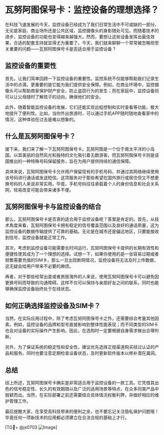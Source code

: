 # 瓦努阿图保号卡：监控设备的理想选择？

在科技飞速发展的今天，监控设备已经成为了我们日常生活中不可或缺的一部分。无论是家庭、商业场所还是公共区域，监控摄像头的身影随处可见。而随着技术的进步，监控设备的功能也变得越来越强大。然而，要想让这些设备发挥出最佳效果，合适的配套支持就显得尤为重要了。今天，我们就来聊聊一个常常被忽略但至关重要的问题——瓦努阿图保号卡是否适合用于监控设备？

## 监控设备的重要性

首先，让我们简单回顾一下监控设备的重要性。监控系统不仅能够帮助我们记录生活中的点滴，更重要的是它能为我们提供安全保障。例如，在商业环境中，监控摄像头可以帮助商家保护财产安全，防止盗窃行为的发生；而在家庭中，监控设备则可以让父母随时了解孩子的动向，确保他们的安全。

此外，随着智能监控设备的发展，它们还能实现远程控制和实时查看等功能，极大地提升了便利性。比如，当你外出旅游时，可以通过手机APP随时随地查看家中的情况，这种体验在过去是难以想象的。

## 什么是瓦努阿图保号卡？

接下来，我们来了解一下瓦努阿图保号卡。瓦努阿图是一个位于南太平洋的小岛国，以其美丽的自然风光和独特的文化吸引着无数游客。而瓦努阿图保号卡则是该国推出的一种特殊号码保留服务，旨在为用户提供持续的通信保障。

具体来说，瓦努阿图保号卡允许用户保留现有的手机号码，并通过其网络继续使用该号码进行通话或发送短信。这项服务对于那些希望在国外旅行或居住但又不想更换号码的人来说非常实用。毕竟，手机号码往往承载着个人的身份信息和社会关系网，轻易改变可能会带来诸多不便。

## 瓦努阿图保号卡与监控设备的结合

那么，瓦努阿图保号卡是否真的适合用于监控设备呢？答案是肯定的。首先，从技术角度来看，瓦努阿图保号卡拥有稳定的信号覆盖范围以及良好的通话质量，这为监控设备的数据传输提供了可靠的基础。无论是在城市还是偏远地区，只要能接收到信号，监控设备就能正常工作。

其次，考虑到监控设备可能需要长时间运行，瓦努阿图保号卡提供的长期有效性和便捷性使其成为了一个理想的选择。试想一下，如果你使用的是一张容易过期或者频繁需要充值的SIM卡，那么一旦出现断网情况，监控设备将无法及时上传数据，这无疑会给用户带来不必要的麻烦。

再者，对于那些经常出差或者旅居海外的人来说，使用瓦努阿图保号卡可以避免因更换号码而导致的沟通障碍。这样不仅可以保持与亲朋好友之间的联系，同时也能够确保监控设备始终处于在线状态。

## 如何正确选择监控设备及SIM卡？

当然，在实际应用过程中，除了考虑瓦努阿图保号卡之外，还需要综合考量其他因素。例如，监控设备的品牌和型号直接影响到整体性能表现；而不同类型的SIM卡也会对设备的实际操作产生影响。因此，在选购时一定要根据自身需求做出合理判断。

另外，为了保证系统的稳定性和安全性，建议优先选择正规渠道购买经过认证的产品和服务。同时也要注意定期检查设备状态，及时更新软件版本以修补潜在漏洞。

## 总结

综上所述，瓦努阿图保号卡确实是非常适合用于监控设备的一款工具。它凭借其出色的信号稳定性、长久的有效期限以及广泛的适用场景等特点，在众多同类产品中脱颖而出。当然，在实际部署之前还需要结合具体情况权衡利弊，并做好相应的维护管理工作。

最后提醒大家，在享受高科技带来的便利之余，也不要忘记关注隐私保护问题哦！毕竟任何一项新技术的应用都必须建立在合法合规的基础上才行。

[TG💪+ @jx0703 ![Image](https://github.com/user-attachments/assets/dbca1d08-cadb-493c-b0ec-ad6f7a83f270)]
